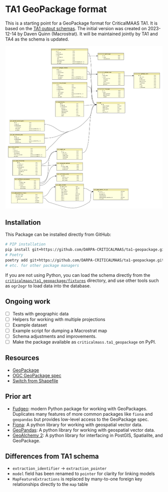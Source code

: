 # TA1 GeoPackage format

This is a starting point for a GeoPackage format for CriticalMAAS TA1. It is based on the
[TA1 output schemas](https://github.com/DARPA-CRITICALMAAS/schemas/tree/main/ta10).
The initial version was created on 2023-12-14 by Daven Quinn (Macrostrat).
It will be maintained jointly by TA1 and TA4 as the schema is updated.

![Schema diagram](diagram/schema-diagram.png)

## Installation

This Package can be installed directly from GitHub:

```bash
# PIP installation
pip install git+https://github.com/DARPA-CRITICALMAAS/ta1-geopackage.git
# Poetry
poetry add git+https://github.com/DARPA-CRITICALMAAS/ta1-geopackage.git
# etc. for other package managers
```
If you are not using Python, you can load the schema directly from
the [`criticalmaas/ta1_geopackage/fixtures`](criticalmaas/ta1_geopackage/fixtures) directory,
and use other tools such as `ogr2ogr` to load data into the database.

## Ongoing work

- [ ] Tests with geographic data
- [ ] Helpers for working with multiple projections
- [ ] Example dataset
- [ ] Example script for dumping a Macrostrat map
- [ ] Schema adjustments and improvements.
- [ ] Make the package available as `criticalmass.ta1_geopackage` on PyPI.

## Resources

- [GeoPackage](https://www.geopackage.org/)
- [OGC GeoPackage spec](https://www.geopackage.org/spec120/)
- [Switch from Shapefile](http://switchfromshapefile.org/)

## Prior art

- [Fudgeo](https://github.com/realiii/fudgeo): modern Python package for working with GeoPackages. Duplicates many features of more common
  packages like `fiona` and `geopandas` but provides low-level access to the GeoPackage spec.
- [Fiona](https://fiona.readthedocs.io/en/stable/): A python library for working with geospatial vector data.
- [GeoPandas](https://geopandas.org/): A python library for working with geospatial vector data.
- [GeoAlchemy 2](https://geoalchemy-2.readthedocs.io/en/latest/): A python library for interfacing in PostGIS, Spatialite, and GeoPackage.

## Differences from TA1 schema

- `extraction_identifier` -> `extraction_pointer`
- `model` field has been renamed to `pointer` for clarity for linking models
- `MapFeatureExtractions` is replaced by many-to-one foreign key relationships directly to the `map` table
